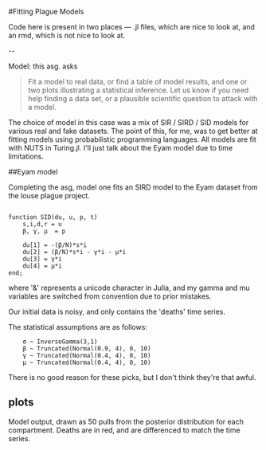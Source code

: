 #Fitting Plague Models


Code here is present in two places — .jl files, which are nice to look at, and an rmd, which is not nice to look at. 

--

Model: this asg. asks

>  Fit a model to real data, or find a table of model results, and one or two plots illustrating a statistical inference. Let us know if you need help finding a data set, or a plausible scientific question to attack with a model.

The choice of model in this case was a mix of SIR / SIRD / SID models for various real and fake datasets. The point of this, for me, was to get better at fitting models using probabilistic programming languages. All models are fit with NUTS in Turing.jl. I'll just talk about the Eyam model due to time limitations.

##Eyam model

Completing the asg, model one fits an SIRD model to the Eyam dataset from the louse plague project. 

```{julia}

function SID(du, u, p, t)
    s,i,d,r = u 
    β, γ, μ  = p  

    du[1] = -(β/N)*s*i
    du[2] = (β/N)*s*i - γ*i - μ*i
    du[3] = γ*i
    du[4] = μ*i
end;

```


where '&' represents a unicode character in Julia, and my gamma and mu variables are switched from convention due to prior mistakes.

Our initial data is noisy, and only contains the 'deaths' time series.

The statistical assumptions are as follows:


```{julia}
    σ ~ InverseGamma(3,1)
    β ~ Truncated(Normal(0.9, 4), 0, 10)
    γ ~ Truncated(Normal(0.4, 4), 0, 10)
    μ ~ Truncated(Normal(0.4, 4), 0, 10)
```

There is no good reason for these picks, but I don't think they're that awful.

## plots

Model output, drawn as 50 pulls from the posterior distribution for each compartment. Deaths are in red, and are differenced to match the time series. 








